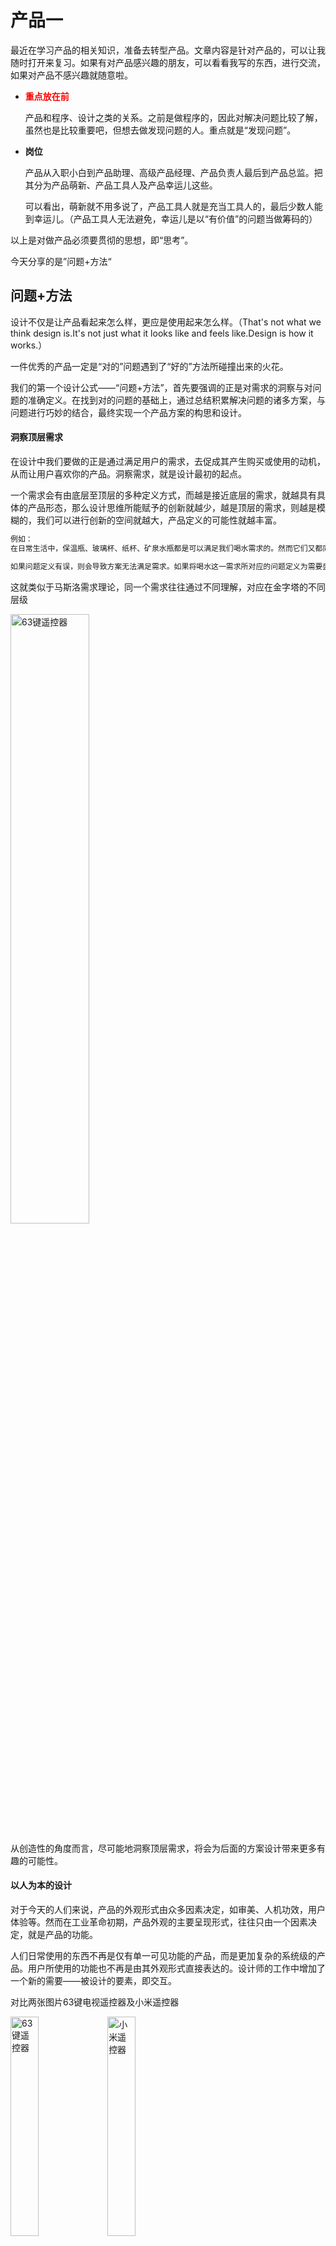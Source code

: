 # 产品一

最近在学习产品的相关知识，准备去转型产品。文章内容是针对产品的，可以让我随时打开来复习。如果有对产品感兴趣的朋友，可以看看我写的东西，进行交流，如果对产品不感兴趣就随意啦。



- **<a style="color:red;">重点放在前</a>**

  产品和程序、设计之类的关系。之前是做程序的，因此对解决问题比较了解，虽然也是比较重要吧，但想去做发现问题的人。重点就是“发现问题”。

- **岗位**

  产品从入职小白到产品助理、高级产品经理、产品负责人最后到产品总监。把其分为产品萌新、产品工具人及产品幸运儿这些。

  可以看出，萌新就不用多说了，产品工具人就是充当工具人的，最后少数人能到幸运儿。（产品工具人无法避免，幸运儿是以“有价值”的问题当做筹码的）



以上是对做产品必须要贯彻的思想，即“思考”。



今天分享的是”问题+方法“

## 问题+方法

设计不仅是让产品看起来怎么样，更应是使用起来怎么样。（That's not what we think design is.It's not just what it looks like and feels like.Design is how it works.）

一件优秀的产品一定是“对的”问题遇到了“好的”方法所碰撞出来的火花。

我们的第一个设计公式——“问题+方法”，首先要强调的正是对需求的洞察与对问题的准确定义。在找到对的问题的基础上，通过总结积累解决问题的诸多方案，与问题进行巧妙的结合，最终实现一个产品方案的构思和设计。

#### 洞察顶层需求

在设计中我们要做的正是通过满足用户的需求，去促成其产生购买或使用的动机，从而让用户喜欢你的产品。洞察需求，就是设计最初的起点。

一个需求会有由底层至顶层的多种定义方式，而越是接近底层的需求，就越具有具体的产品形态，那么设计思维所能赋予的创新就越少，越是顶层的需求，则越是模糊的，我们可以进行创新的空间就越大，产品定义的可能性就越丰富。

```txt
例如：
在日常生活中，保温瓶、玻璃杯、纸杯、矿泉水瓶都是可以满足我们喝水需求的。然而它们又都同时存在，就是因为它们在满足喝水这个需求上，分别解决了不同的问题。玻璃杯一般用于家庭，解决的是一般情况下的家用饮水问题；保温杯则解决的是需要将温水外带的问题；纸杯则解决的是多人同时享用同一水源时的卫生和便利问题；矿泉水瓶则直接解决的是既没有杯子，又没有水的情况下的喝水问题。

如果问题定义有误，则会导致方案无法满足需求。如果将喝水这一需求所对应的问题定义为需要盛水的工具，那么方案可能是给用户设计一款精美的玻璃杯，但是如果用户面临的实际问题是既没有水杯也没有水，显然这个玻璃杯无论设计得多么精美，多么符合人机功效学，那它也无法解决用户没有水的问题，自然也导致了该产品无法满足解渴的需求。那么，这个方案最终就变成了以满足解渴需求进行设计，但是，最终得到的方案却无法满足解渴需求的这样的一个悖论。
```

这就类似于马斯洛需求理论，同一个需求往往通过不同理解，对应在金字塔的不同层级

<img src="https://img-blog.csdnimg.cn/20210215192601842.jpeg" alt="63键遥控器" width="50%" />

从创造性的角度而言，尽可能地洞察顶层需求，将会为后面的方案设计带来更多有趣的可能性。

#### 以人为本的设计

对于今天的人们来说，产品的外观形式由众多因素决定，如审美、人机功效，用户体验等。然而在工业革命初期，产品外观的主要呈现形式，往往只由一个因素决定，就是产品的功能。

人们日常使用的东西不再是仅有单一可见功能的产品，而是更加复杂的系统级的产品。用户所使用的功能也不再是由其外观形式直接表达的。设计师的工作中增加了一个新的需要——被设计的要素，即交互。

对比两张图片63键电视遥控器及小米遥控器

<img src="https://img-blog.csdnimg.cn/20210215192133315.png" alt="63键遥控器" width="30%" />

<img src="https://img-blog.csdnimg.cn/20210215192133285.png" alt="小米遥控器" width="30%" />

以人为本的设计思想为产品所带来的提升非常显著，一个众所周知的遵循这一原则进行设计的公司就是苹果公司，苹果公司的产品始终坚持以人为本，注重体验的设计原则，才会使它具有如此易用的特点。

这句话暗含着的正是设计的重点，从功能主义的以产品为中心的设计，到注重体验、以人为本的以用户为中心的设计的革命性变化。

#### 从产品中学习方法

在实际的学习过程中，我们可以把产品看作多个“问题+方法”组合的集合体。

我们以生活中最常见的一个产品为例，即使是很普通的一支圆珠笔，我们都能从中分解出至少四组“问题+方法”的组合。

<img src="https://img-blog.csdnimg.cn/20210215193420376.png" alt="小米遥控器" width="50%" />

在生活中只要对身边的产品稍加注意，就可以积累出大量的方法库，用于在今后的设计中。

#### 正向设计，基于问题找方法

再设计，是此方法的核心思想，随着技术的进步，设计师经常需要对一些已有解决方法的问题寻找更好的解决方法。而我们就是希望通过甄选和组合，确定一个“旧问题+新方法”的组合，从而产生新的产品设计方案。

从现有问题出发的方法的优势显而易见，我们可以快速地得到非常精确的用户需求，找到对的问题。但是如果时间充裕，资源丰富，我们依旧鼓励设计师应该多从需求开始启动，以需求驱动问题。

#### 逆向设计，基于方法找问题

有时候我们会戏称这种设计方法为拿着榔头，满世界找钉子。

从方法出发的设计也需要我们从寻找一个现有产品中正在应用的好方法入手进行分析。

```txt
例如：
最初一个获奖产品：泡面碗中除面饼外的空余空间，极大地增大了运输成本，造成浪费。于是，设计师对此提出了一个非常巧妙的解决方法，就是通过可折叠的碗体，让碗装泡面在运输过程中折叠起来，实现了对空间的节约。

根据这个方法，后续又出现了一系列的获奖产品。

如图：
```

<img src="https://img-blog.csdnimg.cn/20210215201602538.png" alt="小米遥控器" width="60%" />

<img src="https://img-blog.csdnimg.cn/20210215201602561.png" alt="小米遥控器" width="60%" />

#### 方法

设计师都有发现生活中的不合理的犀利的双眼。但实际上，除非接触到的是处于设计阶段的产品，不然绝大多数已经量产的产品所存在的不合理，其背后都必然有着合理的因素。因此，在对现有产品进行批评的时候，设计师最好能时刻保持敬畏之心，对生活中的产品时刻保持好奇心与研究热情。选择性地吸收产品优点，并通过不断积累，拥有自己的产品创意库。尤其是在提出某些已有产品的优化方案的时候，切忌解决了一个问题，却带来了一堆新的问题。



